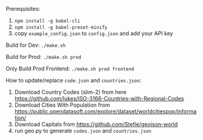 Prerequisites:

1. `npm install -g babel-cli`
2. `npm install -g babel-preset-minify`
3. copy `example_config.json` to `config.json` and add your API key

Build for Dev:  `./make.sh`

Build for Prod:  `./make.sh prod`

Only Build Prod Frontend: `./make.sh prod frontend`

How to update/replace `code.json` and `countries.json`:

1. Download Country Codes (slim-2) from here https://github.com/lukes/ISO-3166-Countries-with-Regional-Codes
2. Download Cities With Population from https://public.opendatasoft.com/explore/dataset/worldcitiespop/information/
3. Download Capitals from https://github.com/Stefie/geojson-world
4. run geo.py to generate `codes.json` and `countries.json`